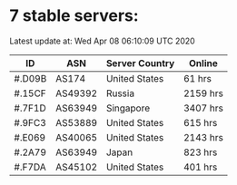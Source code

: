 # 7 stable servers:

Latest update at: Wed Apr 08 06:10:09 UTC 2020

| ID | ASN | Server Country | Online |
| -- | --- | -------------- | ------ |
| #.D09B | AS174 | United States | 61 hrs |
| #.15CF | AS49392 | Russia | 2159 hrs |
| #.7F1D | AS63949 | Singapore | 3407 hrs |
| #.9FC3 | AS53889 | United States | 615 hrs |
| #.E069 | AS40065 | United States | 2143 hrs |
| #.2A79 | AS63949 | Japan | 823 hrs |
| #.F7DA | AS45102 | United States | 401 hrs |

